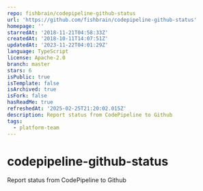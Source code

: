 ```yaml
---
repo: fishbrain/codepipeline-github-status
url: 'https://github.com/fishbrain/codepipeline-github-status'
homepage: ''
starredAt: '2018-11-21T04:58:33Z'
createdAt: '2018-10-11T14:07:51Z'
updatedAt: '2023-11-22T04:01:29Z'
language: TypeScript
license: Apache-2.0
branch: master
stars: 6
isPublic: true
isTemplate: false
isArchived: true
isFork: false
hasReadMe: true
refreshedAt: '2025-02-25T21:20:02.015Z'
description: Report status from CodePipeline to Github
tags:
  - platform-team
---
```


# codepipeline-github-status
Report status from CodePipeline to Github
